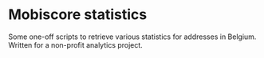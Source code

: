 # Mobiscore statistics

Some one-off scripts to retrieve various statistics for addresses in Belgium.
Written for a non-profit analytics project.